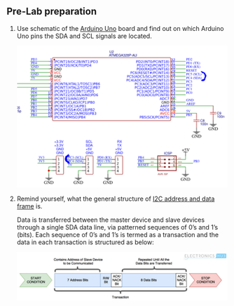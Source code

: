 ## Pre-Lab preparation

1. Use schematic of the [Arduino Uno](https://oshwlab.com/tomas.fryza/arduino-shields) board and find out on which Arduino Uno pins the SDA and SCL signals are located.

    ![SDA and SCL pin Layout](Images/I2C_PinLayout.PNG)

2. Remind yourself, what the general structure of [I2C address and data frame](https://www.electronicshub.org/basics-i2c-communication/) is.

    Data is transferred between the master device and slave devices through a single SDA data line, via patterned sequences of 0’s and 1’s (bits). Each sequence of 0’s and 1’s is termed as a transaction and the data in each transaction is structured as below:

    ![Structure of I2C Protocol](Images/I2C_Structure.PNG)